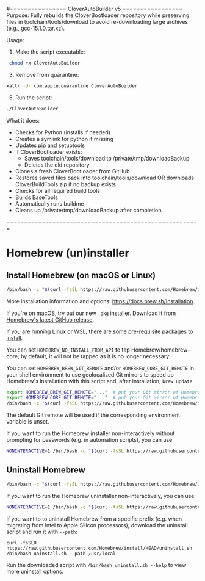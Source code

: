 #================ CloverAutoBuilder v5 =================
Purpose:
  Fully rebuilds the CloverBootloader repository while
  preserving files in toolchain/tools/download to avoid
  re-downloading large archives (e.g., gcc-15.1.0.tar.xz).

Usage:
  1. Make the script executable:
```bash
 chmod +x CloverAutoBuilder
```
  3. Remove from quarantine:
```bash
xattr -dr com.apple.quarantine CloverAutoBuilder
```
  5. Run the script:
```bash
./CloverAutoBuilder
```

What it does:
  - Checks for Python (installs if needed)
  - Creates a symlink for python if missing
  - Updates pip and setuptools
  - If CloverBootloader exists:
       * Saves toolchain/tools/download to /private/tmp/downloadBackup
       * Deletes the old repository
  - Clones a fresh CloverBootloader from GitHub
  - Restores saved files back into toolchain/tools/download
    OR downloads CloverBuildTools.zip if no backup exists
  - Checks for all required build tools
  - Builds BaseTools
  - Automatically runs buildme
  - Cleans up /private/tmp/downloadBackup after completion

=======================================================




# Homebrew (un)installer

## Install Homebrew (on macOS or Linux)

```bash
/bin/bash -c "$(curl -fsSL https://raw.githubusercontent.com/Homebrew/install/HEAD/install.sh)"
```

More installation information and options: <https://docs.brew.sh/Installation>.

If you're on macOS, try out our new `.pkg` installer. Download it from [Homebrew's latest GitHub release](https://github.com/Homebrew/brew/releases/latest).

If you are running Linux or WSL, [there are some pre-requisite packages to install](https://docs.brew.sh/Homebrew-on-Linux#requirements).

You can set `HOMEBREW_NO_INSTALL_FROM_API` to tap Homebrew/homebrew-core; by default, it will not be tapped as it is no longer necessary.

You can set `HOMEBREW_BREW_GIT_REMOTE` and/or `HOMEBREW_CORE_GIT_REMOTE` in your shell environment to use geolocalized Git mirrors to speed up Homebrew's installation with this script and, after installation, `brew update`.

```bash
export HOMEBREW_BREW_GIT_REMOTE="..."  # put your Git mirror of Homebrew/brew here
export HOMEBREW_CORE_GIT_REMOTE="..."  # put your Git mirror of Homebrew/homebrew-core here
/bin/bash -c "$(curl -fsSL https://raw.githubusercontent.com/Homebrew/install/HEAD/install.sh)"
```

The default Git remote will be used if the corresponding environment variable is unset.

If you want to run the Homebrew installer non-interactively without prompting for passwords (e.g. in automation scripts), you can use:

```bash
NONINTERACTIVE=1 /bin/bash -c "$(curl -fsSL https://raw.githubusercontent.com/Homebrew/install/HEAD/install.sh)"
```

## Uninstall Homebrew

```bash
/bin/bash -c "$(curl -fsSL https://raw.githubusercontent.com/Homebrew/install/HEAD/uninstall.sh)"
```

If you want to run the Homebrew uninstaller non-interactively, you can use:

```bash
NONINTERACTIVE=1 /bin/bash -c "$(curl -fsSL https://raw.githubusercontent.com/Homebrew/install/HEAD/uninstall.sh)"
```

If you want to to uninstall Homebrew from a specific prefix (e.g. when migrating from Intel to Apple Silicon processors), download the uninstall script and run it with `--path`:

```
curl -fsSLO https://raw.githubusercontent.com/Homebrew/install/HEAD/uninstall.sh
/bin/bash uninstall.sh --path /usr/local
```

Run the downloaded script with `/bin/bash uninstall.sh --help` to view more uninstall options.
